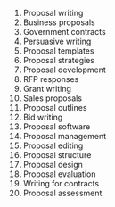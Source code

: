 1. Proposal writing
2. Business proposals
3. Government contracts
4. Persuasive writing
5. Proposal templates
6. Proposal strategies
7. Proposal development
8. RFP responses
9. Grant writing
10. Sales proposals
11. Proposal outlines
12. Bid writing
13. Proposal software
14. Proposal management
15. Proposal editing
16. Proposal structure
17. Proposal design
18. Proposal evaluation
19. Writing for contracts
20. Proposal assessment
